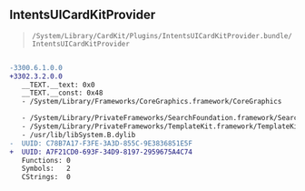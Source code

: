 ## IntentsUICardKitProvider

> `/System/Library/CardKit/Plugins/IntentsUICardKitProvider.bundle/IntentsUICardKitProvider`

```diff

-3300.6.1.0.0
+3302.3.2.0.0
   __TEXT.__text: 0x0
   __TEXT.__const: 0x48
   - /System/Library/Frameworks/CoreGraphics.framework/CoreGraphics

   - /System/Library/PrivateFrameworks/SearchFoundation.framework/SearchFoundation
   - /System/Library/PrivateFrameworks/TemplateKit.framework/TemplateKit
   - /usr/lib/libSystem.B.dylib
-  UUID: C78B7A17-F3FE-3A3D-855C-9E3836851E5F
+  UUID: A7F21CD0-693F-34D9-8197-2959675A4C74
   Functions: 0
   Symbols:   2
   CStrings:  0

```
